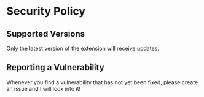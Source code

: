 # Security Policy

## Supported Versions

Only the latest version of the extension will receive updates.

## Reporting a Vulnerability

Whenever you find a vulnerability that has not yet been fixed, please create an issue and I will look into it!
